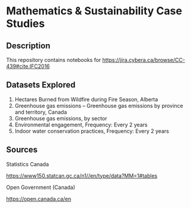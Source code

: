 # Mathematics & Sustainability Case Studies

## Description

This repository contains notebooks for https://jira.cybera.ca/browse/CC-439#cite.IFC2016 

## Datasets Explored

1) Hectares Burned from Wildfire during Fire Season, Alberta 
2) Greenhouse gas emissions – Greenhouse gas emissions by province and territory, Canada
3) Greenhouse gas emissions, by sector
4) Environmental engagement, Frequency: Every 2 years
5) Indoor water conservation practices, Frequency: Every 2 years

## Sources

Statistics Canada 

https://www150.statcan.gc.ca/n1//en/type/data?MM=1#tables

Open Government (Canada)

https://open.canada.ca/en
